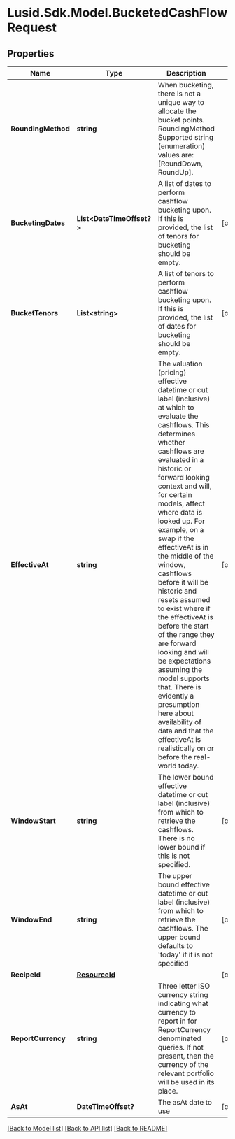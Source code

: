 
# Lusid.Sdk.Model.BucketedCashFlowRequest

## Properties

Name | Type | Description | Notes
------------ | ------------- | ------------- | -------------
**RoundingMethod** | **string** | When bucketing, there is not a unique way to allocate the bucket points.  RoundingMethod    Supported string (enumeration) values are: [RoundDown, RoundUp]. | 
**BucketingDates** | **List&lt;DateTimeOffset?&gt;** | A list of dates to perform cashflow bucketing upon.  If this is provided, the list of tenors for bucketing should be empty. | [optional] 
**BucketTenors** | **List&lt;string&gt;** | A list of tenors to perform cashflow bucketing upon.  If this is provided, the list of dates for bucketing should be empty. | [optional] 
**EffectiveAt** | **string** | The valuation (pricing) effective datetime or cut label (inclusive) at which to evaluate the cashflows.  This determines whether cashflows are evaluated in a historic or forward looking context and will, for certain models, affect where data is looked up.  For example, on a swap if the effectiveAt is in the middle of the window, cashflows before it will be historic and resets assumed to exist where if the effectiveAt  is before the start of the range they are forward looking and will be expectations assuming the model supports that.  There is evidently a presumption here about availability of data and that the effectiveAt is realistically on or before the real-world today. | [optional] 
**WindowStart** | **string** | The lower bound effective datetime or cut label (inclusive) from which to retrieve the cashflows.  There is no lower bound if this is not specified. | [optional] 
**WindowEnd** | **string** | The upper bound effective datetime or cut label (inclusive) from which to retrieve the cashflows.  The upper bound defaults to &#39;today&#39; if it is not specified | [optional] 
**RecipeId** | [**ResourceId**](ResourceId.md) |  | [optional] 
**ReportCurrency** | **string** | Three letter ISO currency string indicating what currency to report in for ReportCurrency denominated queries.  If not present, then the currency of the relevant portfolio will be used in its place. | [optional] 
**AsAt** | **DateTimeOffset?** | The asAt date to use | [optional] 

[[Back to Model list]](../README.md#documentation-for-models)
[[Back to API list]](../README.md#documentation-for-api-endpoints)
[[Back to README]](../README.md)

